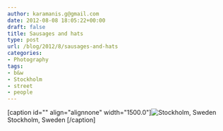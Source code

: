 ```yaml
---
author: karamanis.g@gmail.com
date: 2012-08-08 18:05:22+00:00
draft: false
title: Sausages and hats
type: post
url: /blog/2012/8/sausages-and-hats
categories:
- Photography
tags:
- b&w
- Stockholm
- street
- people
---
```


[caption id="" align="alignnone" width="1500.0"]![ Stockholm, Sweden ](https://images.squarespace-cdn.com/content/v1/4f3f61bae4b063b909445965/1344449503683-AP07TJBL5CLM35IDT5YF/ke17ZwdGBToddI8pDm48kF9aEDQaTpZHfWEO2zppK7Z7gQa3H78H3Y0txjaiv_0fDoOvxcdMmMKkDsyUqMSsMWxHk725yiiHCCLfrh8O1z5QPOohDIaIeljMHgDF5CVlOqpeNLcJ80NK65_fV7S1UX7HUUwySjcPdRBGehEKrDf5zebfiuf9u6oCHzr2lsfYZD7bBzAwq_2wCJyqgJebgg/20120804-R0011578.jpg?format=original)
 Stockholm, Sweden [/caption]
